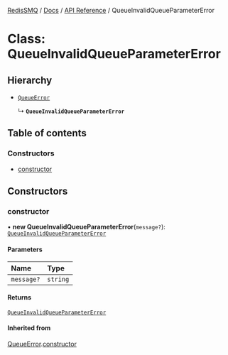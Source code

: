 [RedisSMQ](../../../README.md) / [Docs](../../README.md) / [API Reference](../README.md) / QueueInvalidQueueParameterError

# Class: QueueInvalidQueueParameterError

## Hierarchy

- [`QueueError`](QueueError.md)

  ↳ **`QueueInvalidQueueParameterError`**

## Table of contents

### Constructors

- [constructor](QueueInvalidQueueParameterError.md#constructor)

## Constructors

### constructor

• **new QueueInvalidQueueParameterError**(`message?`): [`QueueInvalidQueueParameterError`](QueueInvalidQueueParameterError.md)

#### Parameters

| Name | Type |
| :------ | :------ |
| `message?` | `string` |

#### Returns

[`QueueInvalidQueueParameterError`](QueueInvalidQueueParameterError.md)

#### Inherited from

[QueueError](QueueError.md).[constructor](QueueError.md#constructor)

